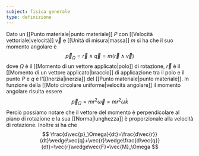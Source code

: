 ```yaml
---
subject: fisica generale
type: definizione
---
```

Dato un [[Punto materiale|punto materiale]] $P$ con [[Velocità vettoriale|velocità]] $\vec{v}$ e [[Unità di misura|massa]] $m$ si ha che il suo momento angolare è 
$$
\vec{p}_\Omega=\vec{r}\wedge\vec{q}=m(\vec{r}\wedge\vec{v})
$$
dove $\Omega$ è il [[Momento di un vettore applicato|polo]] di rotazione, $\vec{r}$ è il [[Momento di un vettore applicato|braccio]] di applicazione tra il polo e il punto $P$ e $q$  è l'[[Inerzia|inerzia]] del [[Punto materiale|punto materiale]].
In funzione della [[Moto circolare uniforme|velocità angolare]] il momento angolare risulta essere
$$
\vec{p}_\Omega=mr^2\vec{\omega}=mr^2\omega\hat{k}
$$
Perciò possiamo notare che il vettore del momento è perpendicolare al piano di rotazione e la sua [[Norma|lunghezza]] è proporzionale alla velocità di rotazione.
Inoltre si ha che
$$
\frac{d\vec{p}_\Omega}{dt}=\frac{d\vec{r}}{dt}\wedge\vec{q}+\vec{r}\wedge\frac{d\vec{q}}{dt}=\vec{r}\wedge\vec{F}=\vec{M}_\Omega
$$